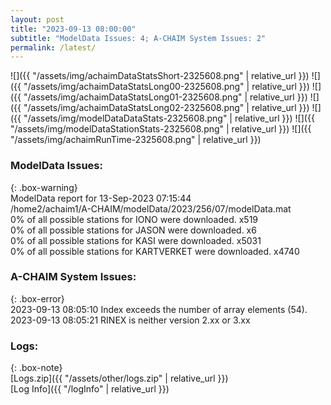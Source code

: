 ```yaml
---
layout: post
title: "2023-09-13 08:00:00"
subtitle: "ModelData Issues: 4; A-CHAIM System Issues: 2"
permalink: /latest/
---
```


![]({{ "/assets/img/achaimDataStatsShort-2325608.png" | relative_url }})
![]({{ "/assets/img/achaimDataStatsLong00-2325608.png" | relative_url }})
![]({{ "/assets/img/achaimDataStatsLong01-2325608.png" | relative_url }})
![]({{ "/assets/img/achaimDataStatsLong02-2325608.png" | relative_url }})
![]({{ "/assets/img/modelDataDataStats-2325608.png" | relative_url }})
![]({{ "/assets/img/modelDataStationStats-2325608.png" | relative_url }})
![]({{ "/assets/img/achaimRunTime-2325608.png" | relative_url }})


### ModelData Issues:  
  
{: .box-warning}  
 ModelData report for 13-Sep-2023 07:15:44   
 /home2/achaim1/A-CHAIM/modelData/2023/256/07/modelData.mat   
 0% of all possible stations for IONO were downloaded. x519   
 0% of all possible stations for JASON were downloaded. x6   
 0% of all possible stations for KASI were downloaded. x5031   
 0% of all possible stations for KARTVERKET were downloaded. x4740   
  
### A-CHAIM System Issues:  
  
{: .box-error}  
2023-09-13 08:05:10 Index exceeds the number of array elements (54).  
2023-09-13 08:05:21 RINEX is neither version 2.xx or 3.xx  

### Logs:  
  
{: .box-note}  
[Logs.zip]({{ "/assets/other/logs.zip" | relative_url }})  
[Log Info]({{ "/logInfo" | relative_url }})  
